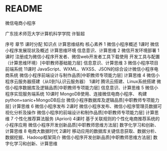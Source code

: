# README

微信电商小程序

广东技术师范大学计算机科学学院 许智超

序号	章节	课时分配	知识点	计算思维结构	核心素养
1	微信小程序概述	1课时	微信小程序发展现状及概述	计算思维环境	信息意识、计算思维
2	微信开发环境部署	1课时	注册成为微信小程序开发者、微信web开发者工具下载使用	开发工具与配置（计算思维环境）[中职教师基础能力层]	信息意识、计算思维
3	微信小程序项目前端系统	11课时	JavaScript、WXML、WXSS、JSON的综合设计微信小程序电商系统	微信小程序前端设计与制作品质[中职教师专项能力层]	计算思维
4	微信小程序云服务器搭建（从0到1认识云服务器）	1课时	腾讯云搭建、Linux系统搭建	微信小程序数据库及逻辑品质[中职教师专项能力层]	信息意识、计算思维
5	微信小程序实现服务端系统	10课时	MongoDB使用、连接微信电商小程序、
构建python+sanic+MongoDB后台	微信小程序数据库及逻辑品质[中职教师专项能力层]	计算思维
6	微信小程序发布	2课时	微信小程序发布、微信小程序管理员数据可视化分析及操作	微信小程序的前端设计和制作品质[中职教师专项能力层]	计算思维
7	个性化推荐算法服务
(Apriori)	4课时	基于关联规则的个性化电商推荐系统的小程序应用	微信小程序开发创新品质[中职教师思维方法层]	数字化学习和创新、计算思维
8	电商大数据时代	2课时	移动应用的数据库关键信息获取、数据分析、数据挖掘、Hadoop框架简介	微信小程序开发创新品质[中职教师思维方法层]	数字化学习和创新、计算思维
